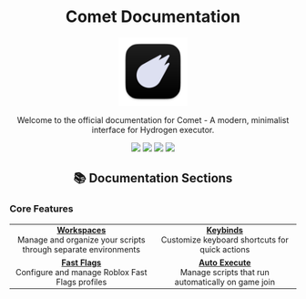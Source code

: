 # <div align="center">Comet Documentation</div>

<div align="center">
  <img src="../.github/assets/Icon.png" alt="Comet" width="120" />
</div>

<div align="center">
  <p>Welcome to the official documentation for Comet - A modern, minimalist interface for Hydrogen executor.</p>
</div>

<div align="center">
  <img src="https://img.shields.io/badge/Tauri-FFC131?style=for-the-badge&logo=Tauri&logoColor=white" />
  <img src="https://img.shields.io/badge/React-20232A?style=for-the-badge&logo=react&logoColor=61DAFB" />
  <img src="https://img.shields.io/badge/TypeScript-007ACC?style=for-the-badge&logo=typescript&logoColor=white" />
  <img src="https://img.shields.io/badge/Tailwind_CSS-38B2AC?style=for-the-badge&logo=tailwind-css&logoColor=white" />
</div>

## <div align="center">📚 Documentation Sections</div>

### Core Features

<div align="center">
  <table>
    <tr>
      <td align="center" width="300px">
        <a href="workspaces.md">
          <b>Workspaces</b>
        </a><br/>
        Manage and organize your scripts through separate environments
      </td>
      <td align="center" width="300px">
        <a href="keybinds.md">
          <b>Keybinds</b>
        </a><br/>
        Customize keyboard shortcuts for quick actions
      </td>
    </tr>
    <tr>
      <td align="center" width="300px">
        <a href="fastFlags.md">
          <b>Fast Flags</b>
        </a><br/>
        Configure and manage Roblox Fast Flags profiles
      </td>
      <td align="center" width="300px">
        <a href="autoExecute.md">
          <b>Auto Execute</b>
        </a><br/>
        Manage scripts that run automatically on game join
      </td>
    </tr>
  </table>
</div>
